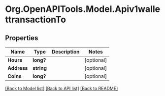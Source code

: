 # Org.OpenAPITools.Model.Apiv1wallettransactionTo
## Properties

Name | Type | Description | Notes
------------ | ------------- | ------------- | -------------
**Hours** | **long?** |  | [optional] 
**Address** | **string** |  | [optional] 
**Coins** | **long?** |  | [optional] 

[[Back to Model list]](../README.md#documentation-for-models) [[Back to API list]](../README.md#documentation-for-api-endpoints) [[Back to README]](../README.md)

